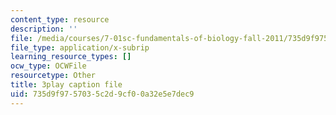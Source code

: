 ```yaml
---
content_type: resource
description: ''
file: /media/courses/7-01sc-fundamentals-of-biology-fall-2011/735d9f9757035c2d9cf00a32e5e7dec9_o_1dTvszV4Y.vtt
file_type: application/x-subrip
learning_resource_types: []
ocw_type: OCWFile
resourcetype: Other
title: 3play caption file
uid: 735d9f97-5703-5c2d-9cf0-0a32e5e7dec9
---
```


